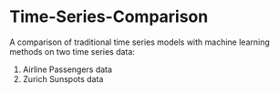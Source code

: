 # Time-Series-Comparison
A comparison of traditional time series models with machine learning methods on two time series data:

  1. Airline Passengers data
  2. Zurich Sunspots data
